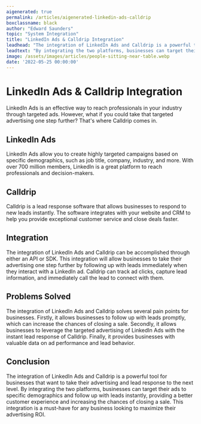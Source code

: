 ```yaml
---
aigenerated: true
permalink: /articles/aigenerated-linkedin-ads-calldrip
boxclassname: black
author: "Edward Saunders"
topic: "System Integration"
title: "LinkedIn Ads & Calldrip Integration"
leadhead: "The integration of LinkedIn Ads and Calldrip is a powerful tool for businesses that want to take their advertising and lead response to the next level"
leadtext: "By integrating the two platforms, businesses can target their ads to specific demographics and follow up with leads instantly, providing a better customer experience and increasing the chances of closing a sale. This integration is a must-have for any business looking to maximize their advertising ROI."
image: /assets/images/articles/people-sitting-near-table.webp
date: '2022-05-25 00:00:00'
---
```

<div class="arttext">    <h1>LinkedIn Ads &amp; Calldrip Integration</h1>
    <p>LinkedIn Ads is an effective way to reach professionals in your industry through targeted ads. However, what if you could take that targeted advertising one step further? That's where Calldrip comes in.</p>
    <h2>LinkedIn Ads</h2>
    <p>LinkedIn Ads allow you to create highly targeted campaigns based on specific demographics, such as job title, company, industry, and more. With over 700 million members, LinkedIn is a great platform to reach professionals and decision-makers.</p>
    <h2>Calldrip</h2>
    <p>Calldrip is a lead response software that allows businesses to respond to new leads instantly. The software integrates with your website and CRM to help you provide exceptional customer service and close deals faster.</p>
    <h2>Integration</h2>
    <p>The integration of LinkedIn Ads and Calldrip can be accomplished through either an API or SDK. This integration will allow businesses to take their advertising one step further by following up with leads immediately when they interact with a LinkedIn ad. Calldrip can track ad clicks, capture lead information, and immediately call the lead to connect with them.</p>
    <h2>Problems Solved</h2>
    <p>The integration of LinkedIn Ads and Calldrip solves several pain points for businesses. Firstly, it allows businesses to follow up with leads promptly, which can increase the chances of closing a sale. Secondly, it allows businesses to leverage the targeted advertising of LinkedIn Ads with the instant lead response of Calldrip. Finally, it provides businesses with valuable data on ad performance and lead behavior.</p>
    <h2>Conclusion</h2>
    <p>The integration of LinkedIn Ads and Calldrip is a powerful tool for businesses that want to take their advertising and lead response to the next level. By integrating the two platforms, businesses can target their ads to specific demographics and follow up with leads instantly, providing a better customer experience and increasing the chances of closing a sale. This integration is a must-have for any business looking to maximize their advertising ROI.</p>
</div>